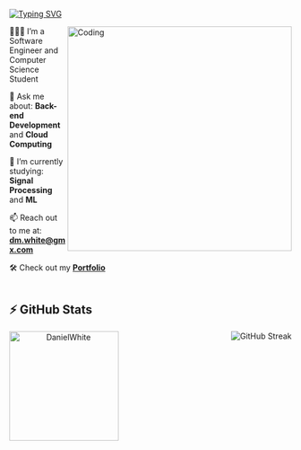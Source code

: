 [![Typing SVG](https://readme-typing-svg.herokuapp.com?font=Lato&size=22&color=016EEA&size=24&center=true&lines=Hi+there+%F0%9F%91%8B%2C++I'm+Daniel+%F0%9F%91%A8%E2%80%8D%F0%9F%92%BB...++;Welcome+to+my+GitHub!;I+love+to+learn+and+hone+my+skills+%F0%9F%92%A1+++;Check+out+my+projects+below!+%F0%9F%91%87)](https://git.io/typing-svg)

<img align="right" alt="Coding" width="400" src="https://github.com/daniel-maxwell/daniel-maxwell/assets/66431847/6703fcb9-2a03-4831-89e5-90a8204faa42">


🙋🏼‍♂️ I’m a Software Engineer and Computer Science Student

💬 Ask me about: **Back-end Development** and **Cloud Computing**

🌱 I’m currently studying: **Signal Processing** and **ML**

📫 Reach out to me at: **dm.white@gmx.com**

🛠 Check out my **<a href="https://daniel-maxwell.github.io/Portfolio/">Portfolio</a>**
<br><br>
## ⚡ GitHub Stats

<p align="center"><img align="left" src="https://github-readme-stats.vercel.app/api/top-langs?username=daniel-maxwell&show_icons=true&theme=tokyonight&locale=en&layout=compact" alt="DanielWhite" height="195" />
<a href="https://git.io/streak-stats"><img align="right" src="https://streak-stats.demolab.com?user=daniel-maxwell&theme=dark&card_width=450&background=45%2C1E1842%2C5847C2" alt="GitHub Streak" /></a></p>
